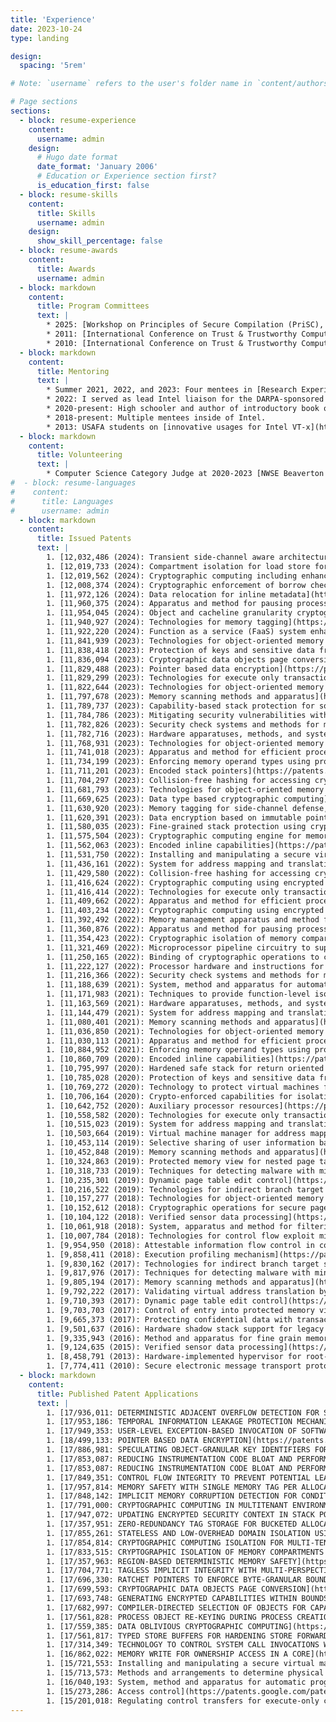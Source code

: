 ```yaml
---
title: 'Experience'
date: 2023-10-24
type: landing

design:
  spacing: '5rem'

# Note: `username` refers to the user's folder name in `content/authors/`

# Page sections
sections:
  - block: resume-experience
    content:
      username: admin
    design:
      # Hugo date format
      date_format: 'January 2006'
      # Education or Experience section first?
      is_education_first: false
  - block: resume-skills
    content:
      title: Skills
      username: admin
    design:
      show_skill_percentage: false
  - block: resume-awards
    content:
      title: Awards
      username: admin
  - block: markdown
    content:
      title: Program Committees
      text: |
        * 2025: [Workshop on Principles of Secure Compilation (PriSC), associated with POPL 2025](https://popl25.sigplan.org/home/prisc-2025)
        * 2011: [International Conference on Trust & Trustworthy Computing (TRUST)](https://web.archive.org/web/20120208151748/http://www.trust2011.org/index.php?p=1_2_Committees)
        * 2010: [International Conference on Trust & Trustworthy Computing (TRUST)](https://web.archive.org/web/20120302035702/http://www.trust2010.org/programcommittee.html)
  - block: markdown
    content:
      title: Mentoring
      text: |
        * Summer 2021, 2022, and 2023: Four mentees in [Research Experience for Undergraduates (REU) summer program](https://ece.princeton.edu/news/princeton-and-intel-join-forces-create-more-inclusive-research-career-pipeline).
        * 2022: I served as lead Intel liaison for the DARPA-sponsored [SRC JUMP CONIX](https://conix.io) center at its conclusion.
        * 2020-present: High schooler and author of introductory book on cryptography. [(TV interview)](https://www.kgw.com/article/news/local/beaverton-student-publishes-book-on-cryptography/283-b00c6f67-79c5-4d60-990a-6e43ae94f863).
        * 2018-present: Multiple mentees inside of Intel.
        * 2013: USAFA students on [innovative usages for Intel VT-x](https://apps.dtic.mil/sti/tr/pdf/ADA591718.pdf).
  - block: markdown
    content:
      title: Volunteering
      text: |
        * Computer Science Category Judge at 2020-2023 [NWSE Beaverton Hillsboro Science Expo](http://beavhillsciexpo.weebly.com/)
#  - block: resume-languages
#    content:
#      title: Languages
#      username: admin
  - block: markdown
    content:
      title: Issued Patents
      text: |
        1. [12,032,486 (2024): Transient side-channel aware architecture for cryptographic computing](https://patents.google.com/patent/US12032486B2/en)
        1. [12,019,733 (2024): Compartment isolation for load store forwarding](https://patents.google.com/patent/US12019733B2/en)
        1. [12,019,562 (2024): Cryptographic computing including enhanced cryptographic addresses](https://patents.google.com/patent/US12019562B2/en)
        1. [12,008,374 (2024): Cryptographic enforcement of borrow checking](https://patents.google.com/patent/US12008374B2/en)
        1. [11,972,126 (2024): Data relocation for inline metadata](https://patents.google.com/patent/US11972126B2/en)
        1. [11,960,375 (2024): Apparatus and method for pausing processor trace for efficient analysis](https://patents.google.com/patent/US11960375B2/en)
        1. [11,954,045 (2024): Object and cacheline granularity cryptographic memory integrity](https://patents.google.com/patent/US11954045B2/en)
        1. [11,940,927 (2024): Technologies for memory tagging](https://patents.google.com/patent/US11940927B2/en)
        1. [11,922,220 (2024): Function as a service (FaaS) system enhancements](https://patents.google.com/patent/US11922220B2/en)
        1. [11,841,939 (2023): Technologies for object-oriented memory management with extended segmentation](https://patents.google.com/patent/US11841939B2/en)
        1. [11,838,418 (2023): Protection of keys and sensitive data from attack within microprocessor architecture](https://patents.google.com/patent/US11838418B2/en)
        1. [11,836,094 (2023): Cryptographic data objects page conversion](https://patents.google.com/patent/US11836094B2/en)
        1. [11,829,488 (2023): Pointer based data encryption](https://patents.google.com/patent/US11829488B2/en)
        1. [11,829,299 (2023): Technologies for execute only transactional memory](https://patents.google.com/patent/US11829299B2/en)
        1. [11,822,644 (2023): Technologies for object-oriented memory management with extended segmentation](https://patents.google.com/patent/US11822644B2/en)
        1. [11,797,678 (2023): Memory scanning methods and apparatus](https://patents.google.com/patent/US11797678B2/en)
        1. [11,789,737 (2023): Capability-based stack protection for software fault isolation](https://patents.google.com/patent/US11789737B2/en)
        1. [11,784,786 (2023): Mitigating security vulnerabilities with memory allocation markers in cryptographic computing systems](https://patents.google.com/patent/US11784786B2/en)
        1. [11,782,826 (2023): Security check systems and methods for memory allocations](https://patents.google.com/patent/US11782826B2/en)
        1. [11,782,716 (2023): Hardware apparatuses, methods, and systems for individually revocable capabilities for enforcing temporal memory safety](https://patents.google.com/patent/US11782716B2/en)
        1. [11,768,931 (2023): Technologies for object-oriented memory management with extended segmentation](https://patents.google.com/patent/US11768931B2/en)
        1. [11,741,018 (2023): Apparatus and method for efficient process-based compartmentalization](https://patents.google.com/patent/US11741018B2/en)
        1. [11,734,199 (2023): Enforcing memory operand types using protection keys](https://patents.google.com/patent/US11734199B2/en)
        1. [11,711,201 (2023): Encoded stack pointers](https://patents.google.com/patent/US11711201B2/en)
        1. [11,704,297 (2023): Collision-free hashing for accessing cryptographic computing metadata and for cache expansion](https://patents.google.com/patent/US11704297B2/en)
        1. [11,681,793 (2023): Technologies for object-oriented memory management with extended segmentation](https://patents.google.com/patent/US11681793B2/en)
        1. [11,669,625 (2023): Data type based cryptographic computing](https://patents.google.com/patent/US11669625B2/en)
        1. [11,630,920 (2023): Memory tagging for side-channel defense, memory safety, and sandboxing](https://patents.google.com/patent/US11630920B2/en)
        1. [11,620,391 (2023): Data encryption based on immutable pointers](https://patents.google.com/patent/US11620391B2/en)
        1. [11,580,035 (2023): Fine-grained stack protection using cryptographic computing](https://patents.google.com/patent/US11580035B2/en)
        1. [11,575,504 (2023): Cryptographic computing engine for memory load and store units of a microarchitecture pipeline](https://patents.google.com/patent/US11575504B2/en)
        1. [11,562,063 (2023): Encoded inline capabilities](https://patents.google.com/patent/US11562063B2/en)
        1. [11,531,750 (2022): Installing and manipulating a secure virtual machine image through an untrusted hypervisor](https://patents.google.com/patent/US11531750B2/en)
        1. [11,436,161 (2022): System for address mapping and translation protection](https://patents.google.com/patent/US11436161B2/en)
        1. [11,429,580 (2022): Collision-free hashing for accessing cryptographic computing metadata and for cache expansion](https://patents.google.com/patent/US11429580B2/en)
        1. [11,416,624 (2022): Cryptographic computing using encrypted base addresses and used in multi-tenant environments](https://patents.google.com/patent/US11416624B2/en)
        1. [11,416,414 (2022): Technologies for execute only transactional memory](https://patents.google.com/patent/US11416414B2/en)
        1. [11,409,662 (2022): Apparatus and method for efficient process-based compartmentalization](https://patents.google.com/patent/US11409662B2/en)
        1. [11,403,234 (2022): Cryptographic computing using encrypted base addresses and used in multi-tenant environments](https://patents.google.com/patent/US11403234B2/en)
        1. [11,392,492 (2022): Memory management apparatus and method for compartmentalization using linear address metadata](https://patents.google.com/patent/US11392492B2/en)
        1. [11,360,876 (2022): Apparatus and method for pausing processor trace for efficient analysis](https://patents.google.com/patent/US11360876B2/en)
        1. [11,354,423 (2022): Cryptographic isolation of memory compartments in a computing environment](https://patents.google.com/patent/US11354423B2/en)
        1. [11,321,469 (2022): Microprocessor pipeline circuitry to support cryptographic computing](https://patents.google.com/patent/US11321469B2/en)
        1. [11,250,165 (2022): Binding of cryptographic operations to context or speculative execution restrictions](https://patents.google.com/patent/US11250165B2/en)
        1. [11,222,127 (2022): Processor hardware and instructions for SHA3 cryptographic operations](https://patents.google.com/patent/US11222127B2/en)
        1. [11,216,366 (2022): Security check systems and methods for memory allocations](https://patents.google.com/patent/US11216366B2/en)
        1. [11,188,639 (2021): System, method and apparatus for automatic program compartmentalization](https://patents.google.com/patent/US11188639B2/en)
        1. [11,171,983 (2021): Techniques to provide function-level isolation with capability-based security](https://patents.google.com/patent/US11171983B2/en)
        1. [11,163,569 (2021): Hardware apparatuses, methods, and systems for individually revocable capabilities for enforcing temporal memory safety](https://patents.google.com/patent/US11163569B2/en)
        1. [11,144,479 (2021): System for address mapping and translation protection](https://patents.google.com/patent/US11144479B2/en)
        1. [11,080,401 (2021): Memory scanning methods and apparatus](https://patents.google.com/patent/US11080401B2/en)
        1. [11,036,850 (2021): Technologies for object-oriented memory management with extended segmentation](https://patents.google.com/patent/US11036850B2/en)
        1. [11,030,113 (2021): Apparatus and method for efficient process-based compartmentalization](https://patents.google.com/patent/US11030113B2/en)
        1. [10,884,952 (2021): Enforcing memory operand types using protection keys](https://patents.google.com/patent/US10884952B2/en)
        1. [10,860,709 (2020): Encoded inline capabilities](https://patents.google.com/patent/US10860709B2/en)
        1. [10,795,997 (2020): Hardened safe stack for return oriented programming attack mitigation](https://patents.google.com/patent/US10795997B2/en)
        1. [10,785,028 (2020): Protection of keys and sensitive data from attack within microprocessor architecture](https://patents.google.com/patent/US10785028B2/en)
        1. [10,769,272 (2020): Technology to protect virtual machines from malicious virtual machine managers](https://patents.google.com/patent/US10769272B2/en)
        1. [10,706,164 (2020): Crypto-enforced capabilities for isolation](https://patents.google.com/patent/US10706164B2/en)
        1. [10,642,752 (2020): Auxiliary processor resources](https://patents.google.com/patent/US10642752B2/en)
        1. [10,558,582 (2020): Technologies for execute only transactional memory](https://patents.google.com/patent/US10558582B2/en)
        1. [10,515,023 (2019): System for address mapping and translation protection](https://patents.google.com/patent/US10515023B2/en)
        1. [10,503,664 (2019): Virtual machine manager for address mapping and translation protection](https://patents.google.com/patent/US10503664B2/en)
        1. [10,453,114 (2019): Selective sharing of user information based on contextual relationship information, such as to crowd-source gifts of interest to a recipient](https://patents.google.com/patent/US10453114B2/en)
        1. [10,452,848 (2019): Memory scanning methods and apparatus](https://patents.google.com/patent/US10452848B2/en)
        1. [10,324,863 (2019): Protected memory view for nested page table access by virtual machine guests](https://patents.google.com/patent/US10324863B2/en)
        1. [10,318,733 (2019): Techniques for detecting malware with minimal performance degradation](https://patents.google.com/patent/US10318733B2/en)
        1. [10,235,301 (2019): Dynamic page table edit control](https://patents.google.com/patent/US10235301B2/en)
        1. [10,216,522 (2019): Technologies for indirect branch target security](https://patents.google.com/patent/US10216522B2/en)
        1. [10,157,277 (2018): Technologies for object-oriented memory management with extended segmentation](https://patents.google.com/patent/US10157277B2/en)
        1. [10,152,612 (2018): Cryptographic operations for secure page mapping in a virtual machine environment](https://patents.google.com/patent/US10152612B2/en)
        1. [10,104,122 (2018): Verified sensor data processing](https://patents.google.com/patent/US10104122B2/en)
        1. [10,061,918 (2018): System, apparatus and method for filtering memory access logging in a processor](https://patents.google.com/patent/US10061918B2/en)
        1. [10,007,784 (2018): Technologies for control flow exploit mitigation using processor trace](https://patents.google.com/patent/US10007784B2/en)
        1. [9,954,950 (2018): Attestable information flow control in computer systems](https://patents.google.com/patent/US9954950B2/en)
        1. [9,858,411 (2018): Execution profiling mechanism](https://patents.google.com/patent/US9858411B2/en)
        1. [9,830,162 (2017): Technologies for indirect branch target security](https://patents.google.com/patent/US9830162B2/en)
        1. [9,817,976 (2017): Techniques for detecting malware with minimal performance degradation](https://patents.google.com/patent/US9817976B2/en)
        1. [9,805,194 (2017): Memory scanning methods and apparatus](https://patents.google.com/patent/US9805194B2/en)
        1. [9,792,222 (2017): Validating virtual address translation by virtual machine monitor utilizing address validation structure to validate tentative guest physical address and aborting based on flag in extended page table requiring an expected guest physical address in the address validation structure](https://patents.google.com/patent/US9792222B2/en)
        1. [9,710,393 (2017): Dynamic page table edit control](https://patents.google.com/patent/US9710393B2/en)
        1. [9,703,703 (2017): Control of entry into protected memory views](https://patents.google.com/patent/US9703703B2/en)
        1. [9,665,373 (2017): Protecting confidential data with transactional processing in execute-only memory](https://patents.google.com/patent/US9665373B2/en)
        1. [9,501,637 (2016): Hardware shadow stack support for legacy guests](https://patents.google.com/patent/US9501637B2/en)
        1. [9,335,943 (2016): Method and apparatus for fine grain memory protection](https://patents.google.com/patent/US9335943B2/en)
        1. [9,124,635 (2015): Verified sensor data processing](https://patents.google.com/patent/US9124635B2/en)
        1. [8,458,791 (2013): Hardware-implemented hypervisor for root-of-trust monitoring and control of computer system](https://patents.google.com/patent/US8458791B2/en)
        1. [7,774,411 (2010): Secure electronic message transport protocol](https://patents.google.com/patent/US7774411B2/en)
  - block: markdown
    content:
      title: Published Patent Applications
      text: |
        1. [17/936,011: DETERMINISTIC ADJACENT OVERFLOW DETECTION FOR SLOTTED MEMORY POINTERS](https://patents.google.com/patent/US20240104013A1/en)
        1. [17/953,186: TEMPORAL INFORMATION LEAKAGE PROTECTION MECHANISM FOR CRYPTOGRAPHIC COMPUTING](https://patents.google.com/patent/US20240104027A1/en)
        1. [17/949,353: USER-LEVEL EXCEPTION-BASED INVOCATION OF SOFTWARE INSTRUMENTATION HANDLERS](https://patents.google.com/patent/US20240095063A1/en)
        1. [18/499,133: POINTER BASED DATA ENCRYPTION](https://patents.google.com/patent/US20240004659A1/en)
        1. [17/886,981: SPECULATING OBJECT-GRANULAR KEY IDENTIFIERS FOR MEMORY SAFETY](https://patents.google.com/patent/US20240054080A1/en)
        1. [17/853,087: REDUCING INSTRUMENTATION CODE BLOAT AND PERFORMANCE OVERHEADS USING A RUNTIME CALL INSTRUCTION](https://patents.google.com/patent/US20240004659A1/en)
        1. [17/853,087: REDUCING INSTRUMENTATION CODE BLOAT AND PERFORMANCE OVERHEADS USING A RUNTIME CALL INSTRUCTION](https://patents.google.com/patent/US20240004659A1/en)
        1. [17/849,351: CONTROL FLOW INTEGRITY TO PREVENT POTENTIAL LEAKAGE OF SENSITIVE DATA TO ADVERSARIES](https://patents.google.com/patent/US20230418934A1/en)
        1. [17/957,814: MEMORY SAFETY WITH SINGLE MEMORY TAG PER ALLOCATION](https://patents.google.com/patent/US20230393769A1/en)
        1. [17/848,142: IMPLICIT MEMORY CORRUPTION DETECTION FOR CONDITIONAL DATA TYPES](https://patents.google.com/patent/US20230418608A1/en)
        1. [17/791,000: CRYPTOGRAPHIC COMPUTING IN MULTITENANT ENVIRONMENTS](https://patents.google.com/patent/US20230027329A1/en)
        1. [17/947,072: UPDATING ENCRYPTED SECURITY CONTEXT IN STACK POINTERS FOR EXCEPTION HANDLING AND TIGHT BOUNDING OF ON-STACK ARGUMENTS](https://patents.google.com/patent/US20230018585A1/en)
        1. [17/357,951: ZERO-REDUNDANCY TAG STORAGE FOR BUCKETED ALLOCATORS](https://patents.google.com/patent/US20220413715A1/en)
        1. [17/855,261: STATELESS AND LOW-OVERHEAD DOMAIN ISOLATION USING CRYPTOGRAPHIC COMPUTING](https://patents.google.com/patent/US20220343029A1/en)
        1. [17/854,814: CRYPTOGRAPHIC COMPUTING ISOLATION FOR MULTI-TENANCY AND SECURE SOFTWARE COMPONENTS](https://patents.google.com/patent/US20220335140A1/en)
        1. [17/833,515: CRYPTOGRAPHIC ISOLATION OF MEMORY COMPARTMENTS IN A COMPUTING ENVIRONMENT](https://patents.google.com/patent/US20220300626A1/en)
        1. [17/357,963: REGION-BASED DETERMINISTIC MEMORY SAFETY](https://patents.google.com/patent/US20220261509A1/en)
        1. [17/704,771: TAGLESS IMPLICIT INTEGRITY WITH MULTI-PERSPECTIVE PATTERN SEARCH](https://patents.google.com/patent/US20220222183A1/en)
        1. [17/696,330: RATCHET POINTERS TO ENFORCE BYTE-GRANULAR BOUNDS CHECKS ON MULTIPLE VIEWS OF AN OBJECT](https://patents.google.com/patent/US20220214881A1/en)
        1. [17/699,593: CRYPTOGRAPHIC DATA OBJECTS PAGE CONVERSION](https://patents.google.com/patent/US20220206960A1/en)
        1. [17/693,748: GENERATING ENCRYPTED CAPABILITIES WITHIN BOUNDS](https://patents.google.com/patent/US20220197638A1/en)
        1. [17/682,997: COMPILER-DIRECTED SELECTION OF OBJECTS FOR CAPABILITY PROTECTION](https://patents.google.com/patent/US20220179949A1/en)
        1. [17/561,828: PROCESS OBJECT RE-KEYING DURING PROCESS CREATION IN CRYPTOGRAPHIC COMPUTING](https://patents.google.com/patent/US20220123930A1/en)
        1. [17/559,385: DATA OBLIVIOUS CRYPTOGRAPHIC COMPUTING](https://patents.google.com/patent/US20220114285A1/en)
        1. [17/561,817: TYPED STORE BUFFERS FOR HARDENING STORE FORWARDING](https://patents.google.com/patent/US20220114104A1/en)
        1. [17/314,349: TECHNOLOGY TO CONTROL SYSTEM CALL INVOCATIONS WITHIN A SINGLE ADDRESS SPACE](https://patents.google.com/patent/US20210264020A1/en)
        1. [16/862,022: MEMORY WRITE FOR OWNERSHIP ACCESS IN A CORE](https://patents.google.com/patent/US20200257827A1/en)
        1. [15/721,553: Installing and manipulating a secure virtual machine image through an untrusted hypervisor](https://patents.google.com/patent/US20190102539A1/en)
        1. [15/713,573: Methods and arrangements to determine physical resource assignments](https://patents.google.com/patent/US20190095796A1/en)
        1. [16/040,193: System, method and apparatus for automatic program compartmentalization](https://patents.google.com/patent/US20190050558A1/en)
        1. [15/273,286: Access control](https://patents.google.com/patent/US20180082057A1/en)
        1. [15/201,018: Regulating control transfers for execute-only code execution](https://patents.google.com/patent/US20180004946A1/en)
---
```

